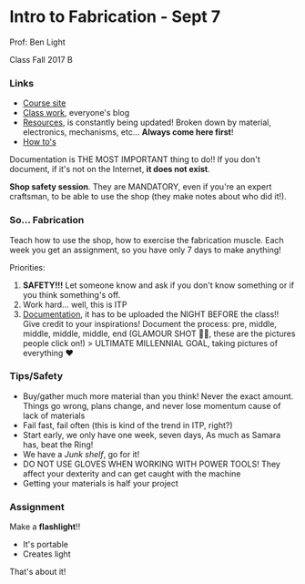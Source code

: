 # Intro to Fabrication - Sept 7

Prof: Ben Light

Class Fall 2017 B

### Links
- [Course site](http://itp.nyu.edu/fab/)
- [Class work](https://itp.nyu.edu/fab/intro_fab/class-work-fall-2017-b/), everyone's blog
- [Resources](https://itp.nyu.edu/fab/resources/), is constantly being updated! Broken down by material, electronics, mechanisms, etc... **Always come here first**!
- [How to's](https://itp.nyu.edu/fab/how-tos/)

Documentation is THE MOST IMPORTANT thing to do!! If you don't document, if it's not on the Internet, **it does not exist**.

**Shop safety session**. They are MANDATORY, even if you're an expert craftsman, to be able to use the shop (they make notes about who did it!).


### So... Fabrication
Teach how to use the shop, how to exercise the fabrication muscle. Each week you get an assignment, so you have only 7 days to make anything!

Priorities:
1. **SAFETY!!!** Let someone know and ask if you don't know something or if you think something's off.
2. Work hard... well, this is ITP
3. [Documentation](https://itp.nyu.edu/fab/subtraction/documentation/), it has to be uploaded the NIGHT BEFORE the class!! Give credit to your inspirations! Document the process: pre, middle, middle, middle, middle, end (GLAMOUR SHOT 💅🏼, these are the pictures people click on!) > ULTIMATE MILLENNIAL GOAL, taking pictures of everything ❤️


### Tips/Safety
- Buy/gather much more material than you think! Never the exact amount. Things go wrong, plans change, and never lose momentum cause of lack of materials
- Fail fast, fail often (this is kind of the trend in ITP, right?)
- Start early, we only have one week, seven days, As much as Samara has, beat the Ring!
- We have a *Junk shelf*, go for it!
- DO NOT USE GLOVES WHEN WORKING WITH POWER TOOLS! They affect your dexterity and can get caught with the machine
- Getting your materials is half your project


### Assignment
Make a **flashlight**!!
- It's portable
- Creates light

That's about it!
